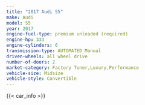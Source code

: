 ```yaml
---
title: "2017 Audi S5"
make: Audi
model: S5
year: 2017
engine-fuel-type: premium unleaded (required)
engine-hp: 333
engine-cylinders: 6
transmission-type: AUTOMATED_Manual
driven-wheels: all wheel drive
number-of-doors: 2
market-category: Factory Tuner,Luxury,Performance
vehicle-size: Midsize
vehicle-style: Convertible
---
```


{{< car_info >}}
